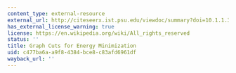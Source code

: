 ```yaml
---
content_type: external-resource
external_url: http://citeseerx.ist.psu.edu/viewdoc/summary?doi=10.1.1.39.396
has_external_license_warning: true
license: https://en.wikipedia.org/wiki/All_rights_reserved
status: ''
title: Graph Cuts for Energy Minimization
uid: c477ba6a-a9f8-4384-bce8-c83afd6961df
wayback_url: ''
---
```

